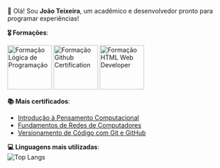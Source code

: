 👋 Olá! Sou **João Teixeira**, um acadêmico e desenvolvedor pronto para programar experiências!
  
  
**🎖️ Formações**:  
  
[<img width="100px" src="https://hermes.dio.me/tracks/977d1b41-5888-44d7-8e4c-57d2348748dc.png" alt="Formação Lógica de Programação">](https://hermes.dio.me/certificates/U0WN15DR.pdf)
[<img width="100px" src="https://hermes.dio.me/tracks/972297dc-4357-4af4-abea-89a38853a949.png" alt="Formação Github Certification">](https://hermes.dio.me/certificates/BKONMZIO.pdf)
[<img width="100px" src="https://hermes.dio.me/tracks/62ed1f1d-8d76-4bbc-905f-e73d20cb82f5.png" alt="Formação HTML Web Developer">](https://hermes.dio.me/certificates/S27XSOX7.pdf)
  
  
**📚 Mais certificados**:  
- [Introdução à Pensamento Computacional](https://hermes.dio.me/certificates/9JY3KWK6.pdf)  
- [Fundamentos de Redes de Computadores](https://hermes.dio.me/certificates/O4D0PYMO.pdf)  
- [Versionamento de Código com Git e GitHub](https://hermes.dio.me/certificates/Q7S2PQU6.pdf)  
  
  
**💻 Linguagens mais utilizadas**:  
![Top Langs](https://github-readme-stats.vercel.app/api/top-langs/?username=joaocvteixeira&layout=donut)
